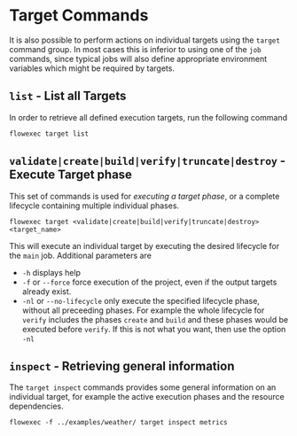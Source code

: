 # Target Commands
It is also possible to perform actions on individual targets using the `target` command group. In most cases this is
inferior to using one of the `job` commands, since typical jobs will also define appropriate environment variables
which might be required by targets.


## `list` - List all Targets
In order to retrieve all defined execution targets, run the following command
```shell
flowexec target list
```

## `validate|create|build|verify|truncate|destroy` - Execute Target phase
This set of commands is used for *executing a target phase*, or a complete lifecycle containing multiple individual
phases.
```shell
flowexec target <validate|create|build|verify|truncate|destroy> <target_name>
```
This will execute an individual target by executing the desired lifecycle for the `main` job. Additional parameters are
* `-h` displays help
* `-f` or `--force` force execution of the project, even if the output targets already exist.
* `-nl` or `--no-lifecycle` only execute the specified lifecycle phase, without all preceeding phases. For example
  the whole lifecycle for `verify` includes the phases `create` and `build` and these phases would be executed before
  `verify`. If this is not what you want, then use the option `-nl`


## `inspect` - Retrieving general information
The `target inspect` commands provides some general information on an individual target, for example the active
execution phases and the resource dependencies.

```shell
flowexec -f ../examples/weather/ target inspect metrics
```
